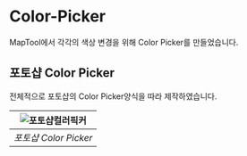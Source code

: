 # Color-Picker  
MapTool에서 각각의 색상 변경을 위해 Color Picker를 만들었습니다.  

## 포토샵 Color Picker
전체적으로 포토샵의 Color Picker양식을 따라 제작하였습니다.  

| ![포토샵컬러픽커](https://user-images.githubusercontent.com/11326612/69858973-8876a680-12d6-11ea-8806-b3ae217dfb25.PNG) |
|:--:| 
| *포토샵 Color Picker* |

